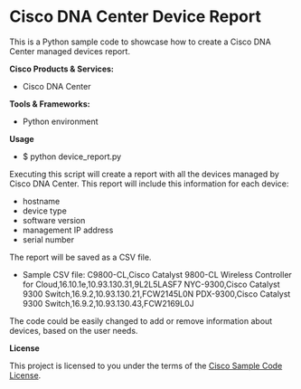 # Cisco DNA Center Device Report



This is a Python sample code to showcase how to create a Cisco DNA Center managed devices report.

**Cisco Products & Services:**

- Cisco DNA Center

**Tools & Frameworks:**

- Python environment

**Usage**

- $ python device_report.py

Executing this script will create a report with all the devices managed by Cisco DNA Center.
This report will include this information for each device:
  - hostname
  - device type
  - software version
  - management IP address
  - serial number

The report will be saved as a CSV file.

- Sample CSV file:
C9800-CL,Cisco Catalyst 9800-CL Wireless Controller for Cloud,16.10.1e,10.93.130.31,9L2L5LASF7
NYC-9300,Cisco Catalyst 9300 Switch,16.9.2,10.93.130.21,FCW2145L0N
PDX-9300,Cisco Catalyst 9300 Switch,16.9.2,10.93.130.43,FCW2169L0J

The code could be easily changed to add or remove information about devices, based on the user needs.


**License**

This project is licensed to you under the terms of the [Cisco Sample
Code License](./LICENSE).
